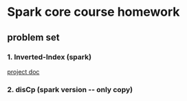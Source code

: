 # Spark core course homework

## problem set

### 1. Inverted-Index (spark)

[project doc](RDD-inverted-index/README.md)

### 2. disCp (spark version -- only copy)

